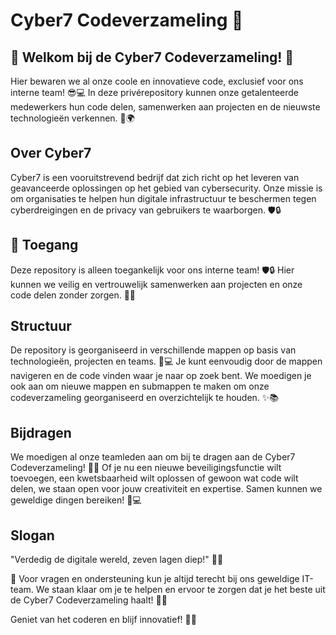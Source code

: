 # Cyber7 Codeverzameling 🚀


## 🌟 Welkom bij de Cyber7 Codeverzameling! 🌟

Hier bewaren we al onze coole en innovatieve code, exclusief voor ons interne team! 😎💻 In deze privérepository kunnen onze getalenteerde medewerkers hun code delen, samenwerken aan projecten en de nieuwste technologieën verkennen. 🤝🌍


## Over Cyber7

Cyber7 is een vooruitstrevend bedrijf dat zich richt op het leveren van geavanceerde oplossingen op het gebied van cybersecurity. Onze missie is om organisaties te helpen hun digitale infrastructuur te beschermen tegen cyberdreigingen en de privacy van gebruikers te waarborgen. 🛡️🔒


## 🔐 Toegang

Deze repository is alleen toegankelijk voor ons interne team! 🛡️🔒 Hier kunnen we veilig en vertrouwelijk samenwerken aan projecten en onze code delen zonder zorgen. 🤝💼


## Structuur

De repository is georganiseerd in verschillende mappen op basis van technologieën, projecten en teams. 📁💻 Je kunt eenvoudig door de mappen navigeren en de code vinden waar je naar op zoek bent. We moedigen je ook aan om nieuwe mappen en submappen te maken om onze codeverzameling georganiseerd en overzichtelijk te houden. ✨📚


## Bijdragen

We moedigen al onze teamleden aan om bij te dragen aan de Cyber7 Codeverzameling! 🚀💡 Of je nu een nieuwe beveiligingsfunctie wilt toevoegen, een kwetsbaarheid wilt oplossen of gewoon wat code wilt delen, we staan open voor jouw creativiteit en expertise. Samen kunnen we geweldige dingen bereiken! 🤝💻


## Slogan

"Verdedig de digitale wereld, zeven lagen diep!" 🌟✨

💼 Voor vragen en ondersteuning kun je altijd terecht bij ons geweldige IT-team. We staan klaar om je te helpen en ervoor te zorgen dat je het beste uit de Cyber7 Codeverzameling haalt! 📧🔧

Geniet van het coderen en blijf innovatief! 🚀💡
